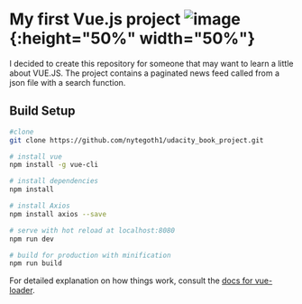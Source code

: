 # My first Vue.js project ![image](https://vuejs.org/images/logo.png){:height="50%" width="50%"}
I decided to create this repository for someone that may want to learn a little about VUE.JS.
The project contains a paginated news feed called from a json file with a search function.

## Build Setup

``` bash
#clone
git clone https://github.com/nytegoth1/udacity_book_project.git

# install vue
npm install -g vue-cli

# install dependencies
npm install

# install Axios
npm install axios --save

# serve with hot reload at localhost:8080
npm run dev

# build for production with minification
npm run build
```

For detailed explanation on how things work, consult the [docs for vue-loader](http://vuejs.github.io/vue-loader).
